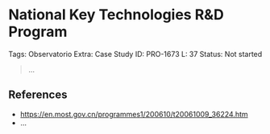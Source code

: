 # National Key Technologies R&D Program

Tags: Observatorio
Extra: Case Study
ID: PRO-1673
L: 37
Status: Not started

> …
> 

## References

- https://en.most.gov.cn/programmes1/200610/t20061009_36224.htm
- …